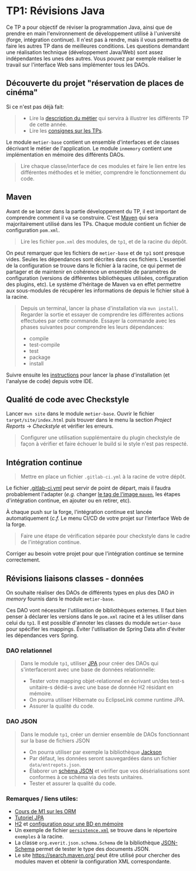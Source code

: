 # TP1: Révisions Java

Ce TP a pour objectif de réviser la programmation Java, ainsi que de prendre en main l'environnement de développement utilisé à l'université (forge, intégration continue).
Il n'est pas à rendre, mais il vous permettra de faire les autres TP dans de meilleures conditions.
Les questions demandant une réalisation technique (développement Java/Web) sont assez indépendantes les unes des autres.
Vous pouvez par exemple réaliser le travail sur l'interface Web sans implémenter tous les DAOs. 

## Découverte du projet "réservation de places de cinéma"

Si ce n'est pas déjà fait:
> * Lire la [description du métier](../metier.md) qui servira à illustrer les différents TP de cette année.
> * Lire les [consignes sur les TPs](../README.md).

Le module `metier-base` contient un ensemble d'interfaces et de classes décrivant le métier de l'application.
Le module `inmemory` contient une implémentation en mémoire des différents DAOs.

> Lire chaque classe/interface de ces modules et faire le lien entre les différentes méthodes et le métier, comprendre le fonctionnement du code.

## Maven

Avant de se lancer dans la partie développement du TP, il est important de comprendre comment il va se construire.
C'est [Maven](https://maven.apache.org/) qui sera majoritairement utilisé dans les TPs.
Chaque module contient un fichier de configuration `pom.xml`.

> Lire les fichier `pom.xml` des modules, de `tp1`, et de la racine du dépôt.

On peut remarquer que les fichiers de `metier-base` et de `tp1` sont presque vides. 
Seules les dépendances sont décrites dans ces fichiers.
L'essentiel de la configuration se trouve dans le fichier à la racine, ce qui permet de partager et de maintenir en cohérence un ensemble de paramètres de configuration (versions de différentes bibliothèques utilisées, configuration des plugins, etc).
Le système d'héritage de Maven va en effet permettre aux sous-modules de récupérer les informations de depuis le fichier situé à la racine.


> Depuis un terminal, lancer la phase d'installation via `mvn install`. 
> Regarder la sortie et essayer de comprendre les différentes actions effectuées par cette commande. 
> Essayer la commande avec les phases suivantes pour comprendre les leurs dépendances:
> * compile
> * test-compile
> * test
> * package
> * install

Suivre ensuite les [instructions](http://maven.apache.org/ide.html) pour lancer la phase d'installation (et l'analyse de code) depuis votre IDE.

## Qualité de code avec Checkstyle

Lancer `mvn site` dans le module `metier-base`. 
Ouvrir le fichier `target/site/index.html` puis trouver dans le menu la section _Project Reports_ -> _Checkstyle_ et vérifier les erreurs.

> Configurer une utilisation supplémentaire du plugin checkstyle de façon à vérifier et faire échouer le build si le style n'est pas respecté.

## Intégration continue

> Mettre en place un fichier `.gitlab-ci.yml` à la racine de votre dépôt.

Le fichier [.gitlab-ci.yml](../exemples/gitlab-ci.yml) peut servir de point de départ, mais il faudra probablement l'adapter (_e.g._ changer [le tag de l'image `maven`](https://hub.docker.com/_/maven/), les étapes d'intégration continue, en ajouter ou en retirer, etc).

À chaque push sur la forge, l'intégration continue est lancée automatiquement (_c.f._ Le menu CI/CD de votre projet sur l'interface Web de la forge.

> Faire une étape de vérification séparée pour checkstyle dans le cadre de l'intégration continue.

Corriger au besoin votre projet pour que l'intégration continue se termine correctement.

## Révisions liaisons classes - données

On souhaite réaliser des DAOs de différents types en plus des DAO _in memory_ fournis dans le module `metier-base`.

Ces DAO vont nécessiter l'utilisation de bibliothèques externes. Il faut bien penser à déclarer les versions dans le `pom.xml` racine et à les utiliser dans celui du `tp1`.
Il est possible d'annoter les classes du module `metier-base` pour spécifier les mappings.
Éviter l'utilisation de Spring Data afin d'éviter les dépendances vers Spring.

### DAO relationnel
> Dans le module `tp1`, utiliser [JPA](https://fr.wikipedia.org/wiki/Java_Persistence_API) pour créer des DAOs qui s'interfaceront avec une base de données relationnelle:
> * Tester votre mapping objet-relationnel en écrivant un/des test-s unitaire-s dédié-s avec une base de donnée H2 résidant en mémoire. 
> * On pourra utiliser Hibernate ou EclipseLink comme runtime JPA.
> * Assurer la qualité du code.

### DAO JSON
> Dans le module `tp1`, créer un dernier ensemble de DAOs fonctionnant sur la base de fichiers JSON
> * On pourra utiliser par exemple la bibliothèque [Jackson](https://github.com/FasterXML/jackson)
> * Par défaut, les données seront sauvegardées dans un fichier `data/entrepots.json`.
> * Élaborer un [schéma JSON](http://json-schema.org/) et  vérifier que vos désérialisations sont conformes à ce schéma via des tests unitaires.
> * Tester et assurer la qualité du code.


### Remarques / liens utiles:
* [Cours de M1 sur les ORM](http://liris.cnrs.fr/ecoquery/dokuwiki/lib/exe/fetch.php?media=enseignement:bdav:mapping-objets-relationnel-xml.pdf)
* [Tutoriel JPA](https://docs.oracle.com/javaee/6/tutorial/doc/bnbpz.html)
* [H2](http://h2database.com/html/main.html) et [configuration pour une BD en mémoire](http://h2database.com/html/features.html#in_memory_databases)
* Un exemple de fichier [`persistence.xml`](../exemples/persistence.xml) se trouve dans le répertoire `exemples` à la racine.
* La classe `org.everit.json.schema.Schema` de la bibliothèque [JSON-Schema](https://github.com/everit-org/json-schema) permet de tester le type des documents JSON.
* Le site https://search.maven.org/ peut être utilisé pour chercher des modules maven et obtenir la configuration XML correspondante.
